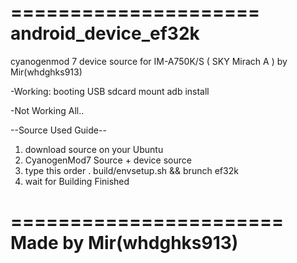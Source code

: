=====================
android_device_ef32k
=====================

cyanogenmod 7 device source for IM-A750K/S ( SKY Mirach A ) by Mir(whdghks913)

-Working:
booting
USB
sdcard mount
adb install

-Not Working
All..


--Source Used Guide--
1. download source on your Ubuntu
2. CyanogenMod7 Source + device source
3. type this order
. build/envsetup.sh && brunch ef32k
4. wait for Building Finished


=======================
Made by Mir(whdghks913)
=======================
